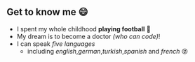 ## Get to know me :smile:
* I spent my whole childhood **playing football** :football:
* My dream is to become a doctor *(who can code)*!
* I can speak *five languages*
  * including *english*,*german*,*turkish*,*spanish* and *french* :stuck_out_tongue_closed_eyes:
